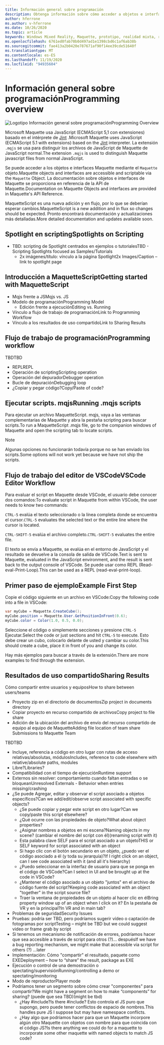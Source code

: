 ```yaml
---
title: Información general sobre programación
description: Obtenga información sobre cómo acceder a objetos e interfaces de Maquette con scripting.
author: hferrone
ms.author: v-hferrone
ms.date: 10/26/2020
ms.topic: article
keywords: Windows Mixed Reality, Maquette, prototipo, realidad mixta, realidad virtual, VR, MR, comentarios, centro de comentarios, errores
ms.openlocfilehash: 6761ed0fab70b0d497ad1e1398cbd6c1af6ab38b
ms.sourcegitcommit: fae413a2b0420e787671af90f14ee39cde51640f
ms.translationtype: MT
ms.contentlocale: es-ES
ms.lasthandoff: 11/19/2020
ms.locfileid: "94935604"
---
```

# <a name="programming-overview"></a><span data-ttu-id="613d9-104">Información general sobre programación</span><span class="sxs-lookup"><span data-stu-id="613d9-104">Programming overview</span></span>

<!-- TODO(Harrison): Need consolidated logo with text -->

![Logotipo](../images/MaquetteIcon.png) <span data-ttu-id="613d9-106">Información general sobre programación</span><span class="sxs-lookup"><span data-stu-id="613d9-106">Programming Overview</span></span>

<span data-ttu-id="613d9-107">Microsoft Maquette usa JavaScript (ECMAScript 5,1 con extensiones) basado en el intérprete de [Jint](https://github.com/sebastienros/jint) .</span><span class="sxs-lookup"><span data-stu-id="613d9-107">Microsoft Maquette uses JavaScript (ECMAScript 5.1 with extensions) based on the [Jint](https://github.com/sebastienros/jint) interpreter.</span></span> <span data-ttu-id="613d9-108">La extensión `.mqjs` se usa para distinguir los archivos de JavaScript de Maquette de JavaScript normal.</span><span class="sxs-lookup"><span data-stu-id="613d9-108">The extension `.mqjs` is used to distinguish Maquette javascript files from normal JavaScript.</span></span>

<!-- TODO(Stefan): Need more context and high-level explanation of Maquette objects, their accessible interfaces, and functionality. 
                   - What can they do and what problems can they solve?
                   - Is there a specific link to the Maquette object API that can be included here?  
-->
<span data-ttu-id="613d9-109">Se puede acceder a los objetos e interfaces Maquette mediante el `Maquette` objeto.</span><span class="sxs-lookup"><span data-stu-id="613d9-109">Maquette objects and interfaces are accessible and scriptable via the `Maquette` Object.</span></span> <span data-ttu-id="613d9-110">La documentación sobre objetos e interfaces de Maquette se proporciona en referencia de la API de Maquette.</span><span class="sxs-lookup"><span data-stu-id="613d9-110">Documentation on Maquette Objects and interfaces are provided in Maquette's API Reference.</span></span>

<!-- TODO(Stefan): Link to roadmap information, which hasn't been documented yet. -->
<span data-ttu-id="613d9-111">MaquetteScript es una nueva adición y en flujo, por lo que se deberían esperar cambios.</span><span class="sxs-lookup"><span data-stu-id="613d9-111">MaquetteScript is a new addition and in flux so changes should be expected.</span></span> <span data-ttu-id="613d9-112">Pronto encontrará documentación y actualizaciones más detalladas.</span><span class="sxs-lookup"><span data-stu-id="613d9-112">More detailed documentation and updates available soon.</span></span>

<!-- TODO(Stefan): Is Spotlights a component or added functionality of Maquette? -->
## <a name="spotlights-on-scripting"></a><span data-ttu-id="613d9-113">Spotlight en scripting</span><span class="sxs-lookup"><span data-stu-id="613d9-113">Spotlights on Scripting</span></span>

* <span data-ttu-id="613d9-114">TBD: scripting de Spotlight centrados en ejemplos o tutoriales</span><span class="sxs-lookup"><span data-stu-id="613d9-114">TBD - Scripting Spotlights focused as Samples/Tutorials</span></span>
  * <span data-ttu-id="613d9-115">2x imágenes/título: vínculo a la página Spotlight</span><span class="sxs-lookup"><span data-stu-id="613d9-115">2x Images/Caption – link to spotlight page</span></span>

<!-- TODO(Stefan): Each of these bullets need to be fleshed out. -->
## <a name="getting-started-with-maquettescript"></a><span data-ttu-id="613d9-116">Introducción a MaquetteScript</span><span class="sxs-lookup"><span data-stu-id="613d9-116">Getting started with MaquetteScript</span></span>

* <span data-ttu-id="613d9-117">Mqjs frente a JS</span><span class="sxs-lookup"><span data-stu-id="613d9-117">Mqjs vs. JS</span></span>
* <span data-ttu-id="613d9-118">Modelo de programación</span><span class="sxs-lookup"><span data-stu-id="613d9-118">Programming Model</span></span>
  * <span data-ttu-id="613d9-119">Edición frente a ejecución</span><span class="sxs-lookup"><span data-stu-id="613d9-119">Editing vs. Running</span></span>
* <span data-ttu-id="613d9-120">Vínculo a flujo de trabajo de programación</span><span class="sxs-lookup"><span data-stu-id="613d9-120">Link to Programming Workflow</span></span>
* <span data-ttu-id="613d9-121">Vínculo a los resultados de uso compartido</span><span class="sxs-lookup"><span data-stu-id="613d9-121">Link to Sharing Results</span></span>

## <a name="programming-workflow"></a><span data-ttu-id="613d9-122">Flujo de trabajo de programación</span><span class="sxs-lookup"><span data-stu-id="613d9-122">Programming workflow</span></span>

<!-- TODO(Stefan): Which of these bullets are no longer TBD? We only want to include documentation on existing content. -->
<span data-ttu-id="613d9-123">TBD</span><span class="sxs-lookup"><span data-stu-id="613d9-123">TBD</span></span>
* <span data-ttu-id="613d9-124">REPL</span><span class="sxs-lookup"><span data-stu-id="613d9-124">REPL</span></span>
* <span data-ttu-id="613d9-125">Operación de scripting</span><span class="sxs-lookup"><span data-stu-id="613d9-125">Scripting operation</span></span>
* <span data-ttu-id="613d9-126">Operación del depurador</span><span class="sxs-lookup"><span data-stu-id="613d9-126">Debugger operation</span></span>
* <span data-ttu-id="613d9-127">Bucle de depuración</span><span class="sxs-lookup"><span data-stu-id="613d9-127">Debugging loop</span></span>
* <span data-ttu-id="613d9-128">¿Copiar y pegar código?</span><span class="sxs-lookup"><span data-stu-id="613d9-128">Copy/Paste of code?</span></span>

## <a name="running-mqjs-scripts"></a><span data-ttu-id="613d9-129">Ejecutar scripts. mqjs</span><span class="sxs-lookup"><span data-stu-id="613d9-129">Running .mqjs scripts</span></span>

<!-- TODO(Stefan): Need screenshot -->
<span data-ttu-id="613d9-130">Para ejecutar un archivo MaquetteScript. mqjs, vaya a las ventanas complementarias de Maquette y abra la pestaña scripting para buscar scripts.</span><span class="sxs-lookup"><span data-stu-id="613d9-130">To run a MaquetteScript .mqjs file, go to the companion windows of Maquette and open the scripting tab to locate scripts.</span></span>

> [!NOTE] 
> <span data-ttu-id="613d9-131">Algunas opciones no funcionarán todavía porque no se han enviado los scripts.</span><span class="sxs-lookup"><span data-stu-id="613d9-131">Some options will not work yet because we have not ship the scripts.</span></span>

## <a name="vscode-editor-workflow"></a><span data-ttu-id="613d9-132">Flujo de trabajo del editor de VSCode</span><span class="sxs-lookup"><span data-stu-id="613d9-132">VSCode Editor Workflow</span></span>

<span data-ttu-id="613d9-133">Para evaluar el script en Maquette desde VSCode, el usuario debe conocer dos comandos:</span><span class="sxs-lookup"><span data-stu-id="613d9-133">To evaluate script in Maquette from within VSCode, the user needs to know two commands:</span></span>

   <span data-ttu-id="613d9-134">`CTRL-5` evalúa el texto seleccionado o la línea completa donde se encuentra el cursor.</span><span class="sxs-lookup"><span data-stu-id="613d9-134">`CTRL-5` evaluates the selected text or the entire line where the cursor is located.</span></span> 

   <span data-ttu-id="613d9-135">`CTRL-SHIFT-5` evalúa el archivo completo.</span><span class="sxs-lookup"><span data-stu-id="613d9-135">`CTRL-SHIFT-5` evaluates the entire file.</span></span>

<!-- TODO(Stefan): This could use a nice simple infographic of the REPL loop. -->
<span data-ttu-id="613d9-136">El texto se envía a Maquette, se evalúa en el entorno de JavaScript y el resultado se devuelve a la consola de salida de VSCode.</span><span class="sxs-lookup"><span data-stu-id="613d9-136">Text is sent to Maquette, evaluated in the JavaScript environment, and the result is sent back to the output console of VSCode.</span></span> <span data-ttu-id="613d9-137">Se puede usar como REPL (Read-eval-Print-Loop).</span><span class="sxs-lookup"><span data-stu-id="613d9-137">This can be used as a REPL (read-eval-print-loop).</span></span>

## <a name="example-first-step"></a><span data-ttu-id="613d9-138">Primer paso de ejemplo</span><span class="sxs-lookup"><span data-stu-id="613d9-138">Example First Step</span></span>

<!-- TODO(Stefan): What kind of file, a C# or .mqjs file? -->
<span data-ttu-id="613d9-139">Copie el código siguiente en un archivo en VSCode:</span><span class="sxs-lookup"><span data-stu-id="613d9-139">Copy the following code into a file in VSCode:</span></span>

```csharp
var myCube = Maquette.CreateCube();
myCube.position = Maquette.User.GetPositionInFront(0.6);
myCube.color = Color(1.0, 0.5, 0.0);
```

<!-- TODO(Stefan): Need screenshot. -->
<span data-ttu-id="613d9-140">Seleccione el código o simplemente secciones y presione `CTRL-5` Ejecutar.</span><span class="sxs-lookup"><span data-stu-id="613d9-140">Select the code or just sections and hit `CTRL-5` to execute.</span></span> <span data-ttu-id="613d9-141">Esto debe crear un cubo, colocarlo delante de usted y cambiar su color.</span><span class="sxs-lookup"><span data-stu-id="613d9-141">This should create a cube, place it in front of you and change its color.</span></span>

<span data-ttu-id="613d9-142">Hay más ejemplos para buscar a través de la extensión.</span><span class="sxs-lookup"><span data-stu-id="613d9-142">There are more examples to find through the extension.</span></span>

## <a name="sharing-results"></a><span data-ttu-id="613d9-143">Resultados de uso compartido</span><span class="sxs-lookup"><span data-stu-id="613d9-143">Sharing Results</span></span>

<!-- TODO(Stefan): Need to fill in content/context for these bullets. If there's a lot of content, we might consider breaking this out into it's own doc. -->
<span data-ttu-id="613d9-144">Cómo compartir entre usuarios y equipos</span><span class="sxs-lookup"><span data-stu-id="613d9-144">How to share between users/teams</span></span>
* <span data-ttu-id="613d9-145">Proyecto zip en el directorio de documentos</span><span class="sxs-lookup"><span data-stu-id="613d9-145">Zip project in documents directory</span></span>
* <span data-ttu-id="613d9-146">Copiar proyecto en recurso compartido de archivos</span><span class="sxs-lookup"><span data-stu-id="613d9-146">Copy project to file share</span></span>
* <span data-ttu-id="613d9-147">Adición de la ubicación del archivo de envío del recurso compartido de equipo al equipo de Maquette</span><span class="sxs-lookup"><span data-stu-id="613d9-147">Adding file location of team share Submissions to Maquette Team</span></span>

<!-- TODO(Stefan): Need to break these out into their own sections and fill in the missing content/context. 
                   - Which of these is accessible now and not TBD?
-->
<span data-ttu-id="613d9-148">TBD</span><span class="sxs-lookup"><span data-stu-id="613d9-148">TBD</span></span>
* <span data-ttu-id="613d9-149">Incluye, referencia a código en otro lugar con rutas de acceso relativas/absolutas, módulos</span><span class="sxs-lookup"><span data-stu-id="613d9-149">Includes, reference to code elsewhere with relative/absolute paths, modules</span></span>
* <span data-ttu-id="613d9-150">Libre?</span><span class="sxs-lookup"><span data-stu-id="613d9-150">Libraries?</span></span>
* <span data-ttu-id="613d9-151">Compatibilidad con el tiempo de ejecución</span><span class="sxs-lookup"><span data-stu-id="613d9-151">Runtime support</span></span>
* <span data-ttu-id="613d9-152">Externos sin resolver: comportamiento cuando faltan entradas o se bloquean</span><span class="sxs-lookup"><span data-stu-id="613d9-152">Unresolved Externals - Behavior when entries missing/crashing</span></span>
* <span data-ttu-id="613d9-153">¿Se puede Agregar, editar y observar el script asociado a objetos específicos?</span><span class="sxs-lookup"><span data-stu-id="613d9-153">Can we add/edit/observe script associated with specific objects?</span></span>
  * <span data-ttu-id="613d9-154">¿Se puede copiar y pegar este script en otro lugar?</span><span class="sxs-lookup"><span data-stu-id="613d9-154">Can we copy/paste this script elsewhere?</span></span>
  * <span data-ttu-id="613d9-155">¿Qué ocurre con las propiedades de objeto?</span><span class="sxs-lookup"><span data-stu-id="613d9-155">What about object properties?</span></span>
  * <span data-ttu-id="613d9-156">¿Asignar nombres a objetos en mi escena?</span><span class="sxs-lookup"><span data-stu-id="613d9-156">Naming objects in my scene?</span></span> <span data-ttu-id="613d9-157">(cambiar el nombre del script con él)</span><span class="sxs-lookup"><span data-stu-id="613d9-157">(renaming script with it)</span></span>
  * <span data-ttu-id="613d9-158">Esta palabra clave SELF para el script asociado a un objeto</span><span class="sxs-lookup"><span data-stu-id="613d9-158">THIS or SELF keyword for script associated with an object</span></span>
  * <span data-ttu-id="613d9-159">Si hago clic con el botón secundario en un objeto, ¿puedo ver el código asociado a él (y toda su jerarquía)?</span><span class="sxs-lookup"><span data-stu-id="613d9-159">If I right click on an object, can I see code associated with it (and all it's hierarchy)</span></span>
  * <span data-ttu-id="613d9-160">¿Puedo seleccionar en la interfaz de usuario para que se ponga en el código de VSCode?</span><span class="sxs-lookup"><span data-stu-id="613d9-160">Can I select in UI and be brought up at the code in VSCode?</span></span>
  * <span data-ttu-id="613d9-161">¿Mantener el código asociado a un objeto "juntos" en el archivo de código fuente del script?</span><span class="sxs-lookup"><span data-stu-id="613d9-161">Keeping code associated with an object "together" in the script source file?</span></span>
  * <span data-ttu-id="613d9-162">Traer la ventana de propiedades de un objeto al hacer clic en él</span><span class="sxs-lookup"><span data-stu-id="613d9-162">Bring property window up of an object when I click on it?</span></span> <span data-ttu-id="613d9-163">En la pestaña de VR y en la principal?</span><span class="sxs-lookup"><span data-stu-id="613d9-163">In VR and in main tab?</span></span>
* <span data-ttu-id="613d9-164">Problemas de seguridad</span><span class="sxs-lookup"><span data-stu-id="613d9-164">Security Issues</span></span>
* <span data-ttu-id="613d9-165">Pruebas: podría ser TBD, pero podríamos sugerir vídeo o captación de fotogramas por script</span><span class="sxs-lookup"><span data-stu-id="613d9-165">Testing – might be TBD but we could suggest video or frame grab by script</span></span>
* <span data-ttu-id="613d9-166">Si tenemos un mecanismo de notificación de errores, podríamos hacer que sea accesible a través de script para otros (?)... después</span><span class="sxs-lookup"><span data-stu-id="613d9-166">If we have a bug reporting mechanism, we might make that accessible via script for others (?) …later</span></span>
* <span data-ttu-id="613d9-167">Implementación: Cómo "compartir" el resultado, paquete como EXE</span><span class="sxs-lookup"><span data-stu-id="613d9-167">Deployment – how to “share” the result, package as EXE</span></span>
* <span data-ttu-id="613d9-168">Ejecución o control de una demostración o spectating/supervisión</span><span class="sxs-lookup"><span data-stu-id="613d9-168">Running/controlling a demo or spectating/monitoring</span></span>
* <span data-ttu-id="613d9-169">Modo de reproductor</span><span class="sxs-lookup"><span data-stu-id="613d9-169">Player mode</span></span>
* <span data-ttu-id="613d9-170">Podríamos tener un segmento sobre cómo crear "componentes" para compartir?</span><span class="sxs-lookup"><span data-stu-id="613d9-170">We might have a segment on how to make “components” for sharing?</span></span> <span data-ttu-id="613d9-171">(puede que sea TBD)</span><span class="sxs-lookup"><span data-stu-id="613d9-171">(might  be tbd)</span></span>
  * <span data-ttu-id="613d9-172">¿Hay #include?</span><span class="sxs-lookup"><span data-stu-id="613d9-172">Is there #include?</span></span> <span data-ttu-id="613d9-173">Esto controla el JS puro que supongo, pero puede tener conflictos de espacio de nombres.</span><span class="sxs-lookup"><span data-stu-id="613d9-173">This handles pure JS I suppose but may have namespace conflicts.</span></span>
  * <span data-ttu-id="613d9-174">¿Hay algo que podríamos hacer para que un Maquette incorpore algún otro Maquette con objetos con nombre para que coincida con el código JS?</span><span class="sxs-lookup"><span data-stu-id="613d9-174">Is there anything we could do for a maquette to incorporate some other maquette with named objects to match JS code?</span></span>
